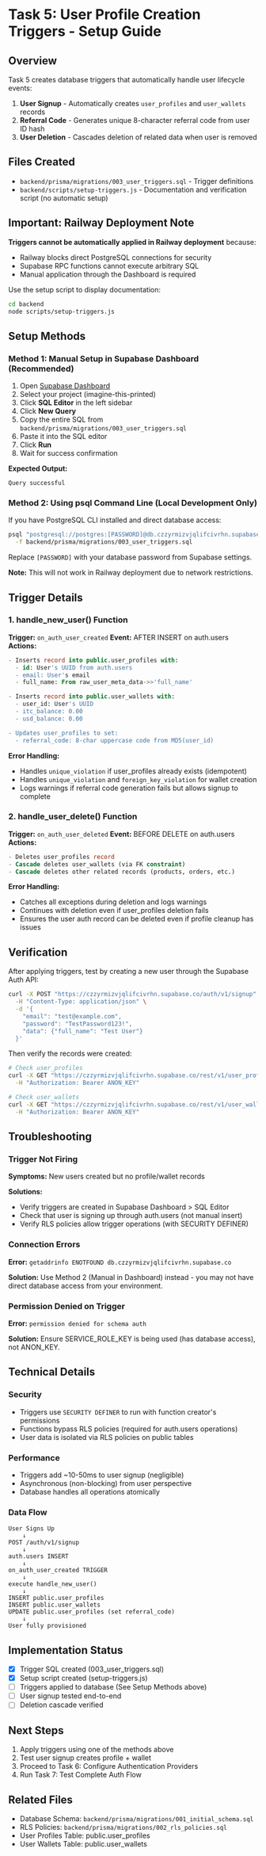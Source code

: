 # Task 5: User Profile Creation Triggers - Setup Guide

## Overview

Task 5 creates database triggers that automatically handle user lifecycle events:

1. **User Signup** - Automatically creates `user_profiles` and `user_wallets` records
2. **Referral Code** - Generates unique 8-character referral code from user ID hash
3. **User Deletion** - Cascades deletion of related data when user is removed

## Files Created

- `backend/prisma/migrations/003_user_triggers.sql` - Trigger definitions
- `backend/scripts/setup-triggers.js` - Documentation and verification script (no automatic setup)

## Important: Railway Deployment Note

**Triggers cannot be automatically applied in Railway deployment** because:
- Railway blocks direct PostgreSQL connections for security
- Supabase RPC functions cannot execute arbitrary SQL
- Manual application through the Dashboard is required

Use the setup script to display documentation:
```bash
cd backend
node scripts/setup-triggers.js
```

## Setup Methods

### Method 1: Manual Setup in Supabase Dashboard (Recommended)

1. Open [Supabase Dashboard](https://app.supabase.com)
2. Select your project (imagine-this-printed)
3. Click **SQL Editor** in the left sidebar
4. Click **New Query**
5. Copy the entire SQL from `backend/prisma/migrations/003_user_triggers.sql`
6. Paste it into the SQL editor
7. Click **Run**
8. Wait for success confirmation

**Expected Output:**
```
Query successful
```

### Method 2: Using psql Command Line (Local Development Only)

If you have PostgreSQL CLI installed and direct database access:

```bash
psql "postgresql://postgres:[PASSWORD]@db.czzyrmizvjqlifcivrhn.supabase.co:5432/postgres?sslmode=require" \
  -f backend/prisma/migrations/003_user_triggers.sql
```

Replace `[PASSWORD]` with your database password from Supabase settings.

**Note:** This will not work in Railway deployment due to network restrictions.

## Trigger Details

### 1. handle_new_user() Function

**Trigger:** `on_auth_user_created`
**Event:** AFTER INSERT on auth.users
**Actions:**

```sql
- Inserts record into public.user_profiles with:
  - id: User's UUID from auth.users
  - email: User's email
  - full_name: From raw_user_meta_data->>'full_name'

- Inserts record into public.user_wallets with:
  - user_id: User's UUID
  - itc_balance: 0.00
  - usd_balance: 0.00

- Updates user_profiles to set:
  - referral_code: 8-char uppercase code from MD5(user_id)
```

**Error Handling:**
- Handles `unique_violation` if user_profiles already exists (idempotent)
- Handles `unique_violation` and `foreign_key_violation` for wallet creation
- Logs warnings if referral code generation fails but allows signup to complete

### 2. handle_user_delete() Function

**Trigger:** `on_auth_user_deleted`
**Event:** BEFORE DELETE on auth.users
**Actions:**

```sql
- Deletes user_profiles record
- Cascade deletes user_wallets (via FK constraint)
- Cascade deletes other related records (products, orders, etc.)
```

**Error Handling:**
- Catches all exceptions during deletion and logs warnings
- Continues with deletion even if user_profiles deletion fails
- Ensures the user auth record can be deleted even if profile cleanup has issues

## Verification

After applying triggers, test by creating a new user through the Supabase Auth API:

```bash
curl -X POST "https://czzyrmizvjqlifcivrhn.supabase.co/auth/v1/signup" \
  -H "Content-Type: application/json" \
  -d '{
    "email": "test@example.com",
    "password": "TestPassword123!",
    "data": {"full_name": "Test User"}
  }'
```

Then verify the records were created:

```bash
# Check user_profiles
curl -X GET "https://czzyrmizvjqlifcivrhn.supabase.co/rest/v1/user_profiles?id=eq.USER_ID" \
  -H "Authorization: Bearer ANON_KEY"

# Check user_wallets
curl -X GET "https://czzyrmizvjqlifcivrhn.supabase.co/rest/v1/user_wallets?user_id=eq.USER_ID" \
  -H "Authorization: Bearer ANON_KEY"
```

## Troubleshooting

### Trigger Not Firing

**Symptoms:** New users created but no profile/wallet records

**Solutions:**
- Verify triggers are created in Supabase Dashboard > SQL Editor
- Check that user is signing up through auth.users (not manual insert)
- Verify RLS policies allow trigger operations (with SECURITY DEFINER)

### Connection Errors

**Error:** `getaddrinfo ENOTFOUND db.czzyrmizvjqlifcivrhn.supabase.co`

**Solution:** Use Method 2 (Manual in Dashboard) instead - you may not have direct database access from your environment.

### Permission Denied on Trigger

**Error:** `permission denied for schema auth`

**Solution:** Ensure SERVICE_ROLE_KEY is being used (has database access), not ANON_KEY.

## Technical Details

### Security

- Triggers use `SECURITY DEFINER` to run with function creator's permissions
- Functions bypass RLS policies (required for auth.users operations)
- User data is isolated via RLS policies on public tables

### Performance

- Triggers add ~10-50ms to user signup (negligible)
- Asynchronous (non-blocking) from user perspective
- Database handles all operations atomically

### Data Flow

```
User Signs Up
    ↓
POST /auth/v1/signup
    ↓
auth.users INSERT
    ↓
on_auth_user_created TRIGGER
    ↓
execute handle_new_user()
    ↓
INSERT public.user_profiles
INSERT public.user_wallets
UPDATE public.user_profiles (set referral_code)
    ↓
User fully provisioned
```

## Implementation Status

- [x] Trigger SQL created (003_user_triggers.sql)
- [x] Setup script created (setup-triggers.js)
- [ ] Triggers applied to database (See Setup Methods above)
- [ ] User signup tested end-to-end
- [ ] Deletion cascade verified

## Next Steps

1. Apply triggers using one of the methods above
2. Test user signup creates profile + wallet
3. Proceed to Task 6: Configure Authentication Providers
4. Run Task 7: Test Complete Auth Flow

## Related Files

- Database Schema: `backend/prisma/migrations/001_initial_schema.sql`
- RLS Policies: `backend/prisma/migrations/002_rls_policies.sql`
- User Profiles Table: public.user_profiles
- User Wallets Table: public.user_wallets
